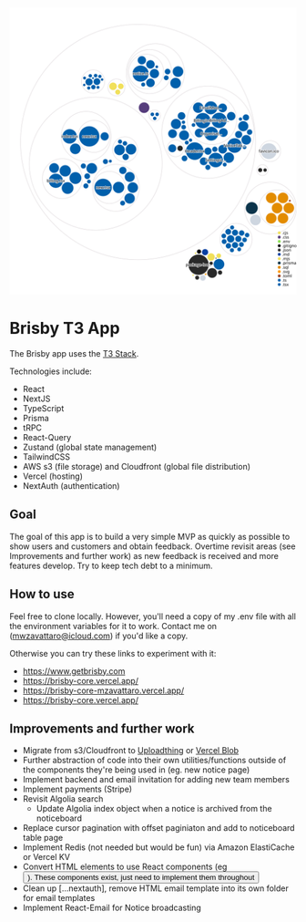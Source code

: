 ![Visualization of the codebase](./diagram.svg)

# Brisby T3 App

The Brisby app uses the [T3 Stack](https://create.t3.gg/).

Technologies include:
- React
- NextJS
- TypeScript
- Prisma
- tRPC
- React-Query
- Zustand (global state management)
- TailwindCSS
- AWS s3 (file storage) and Cloudfront (global file distribution)
- Vercel (hosting)
- NextAuth (authentication)

## Goal
The goal of this app is to build a very simple MVP as quickly as possible to show users and customers and obtain feedback. Overtime revisit areas (see Improvements and further work) as new feedback is received and more features develop. Try to keep tech debt to a minimum.

## How to use
Feel free to clone locally. However, you'll need a copy of my .env file with all the environment variables for it to work. Contact me on (mwzavattaro@icloud.com) if you'd like a copy.

Otherwise you can try these links to experiment with it:
- https://www.getbrisby.com
- https://brisby-core.vercel.app/
- https://brisby-core-mzavattaro.vercel.app/
- https://brisby-core.vercel.app/

## Improvements and further work
- Migrate from s3/Cloudfront to [Uploadthing](https://uploadthing.com/) or [Vercel Blob](https://vercel.com/docs/storage/vercel-blob)
- Further abstraction of code into their own utilities/functions outside of the components they're being used in (eg. new notice page)
- Implement backend and email invitation for adding new team members
- Implement payments (Stripe)
- Revisit Algolia search
  - Update Algolia index object when a notice is archived from the noticeboard
- Replace cursor pagination with offset paginiaton and add to noticeboard table page
- Implement Redis (not needed but would be fun) via Amazon ElastiCache or Vercel KV
- Convert HTML elements to use React components (eg <Button /> <StyledLink />). These components exist, just need to implement them throughout
- Clean up [...nextauth], remove HTML email template into its own folder for email templates
- Implement React-Email for Notice broadcasting
